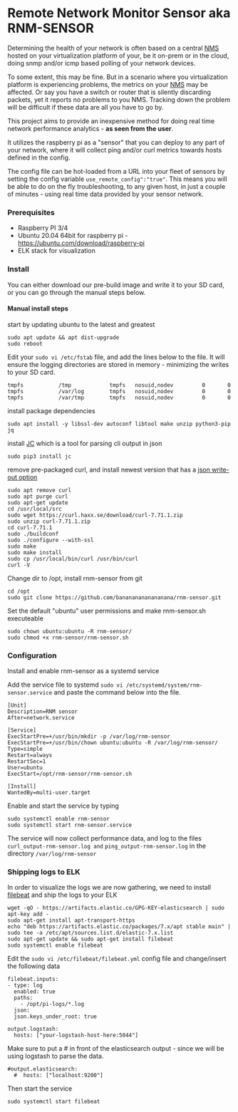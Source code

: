 # Remote Network Monitor Sensor aka RNM-SENSOR
Determining the health of your network is often based on a central [NMS](https://github.com/librenms/librenms/blob/master/README.md) hosted on your virtualization platform of your, be it on-prem or in the cloud, doing snmp and/or icmp based polling of your network devices. 

To some extent, this may be fine. But in a scenario where you virtualization platform is experiencing problems, the metrics on your [NMS](https://github.com/librenms/librenms/blob/master/README.md) may be affected. Or say you have a switch or router that is silently discarding packets, yet it reports no problems to you NMS. Tracking down the problem will be difficult if these data are all you have to go by. 

This project aims to provide an inexpensive method for doing real time network performance analytics - **as seen from the user**.

It utilizes the raspberry pi as a "sensor" that you can deploy to any part of your network, where it will collect ping and/or curl metrics towards hosts defined in the config. 

The config file can be hot-loaded from a URL into your fleet of sensors by setting the config variable `use_remote_config":"true"`. 
This means you will be able to do on the fly troubleshooting, to any given host, in just a couple of minutes - using real time data provided by your sensor network.

### Prerequisites
* Raspberry PI 3/4
* Ubuntu 20.04 64bit for raspberry pi - https://ubuntu.com/download/raspberry-pi 
* ELK stack for visualization

### Install
You can either download our pre-build image and write it to your SD card, or you can go through the manual steps below.

#### Manual install steps

start by updating ubuntu  to the latest and greatest
```
sudo apt update && apt dist-upgrade
sudo reboot
```

Edit your `sudo vi /etc/fstab` file, and add the lines below to the file. 
It will ensure the logging directories are stored in memory - minimizing the writes to your SD card.
```
tmpfs           /tmp            tmpfs   nosuid,nodev         0       0
tmpfs           /var/log        tmpfs   nosuid,nodev         0       0
tmpfs           /var/tmp        tmpfs   nosuid,nodev         0       0
```

install package dependencies
```
sudo apt install -y libssl-dev autoconf libtool make unzip python3-pip jq
```

install [JC](https://github.com/kellyjonbrazil/jc/blob/master/README.md) which is a tool for parsing cli output in json
```
sudo pip3 install jc
```

remove pre-packaged curl, and install newest version that has a [json write-out option](https://daniel.haxx.se/blog/2020/03/17/curl-write-out-json/)
```
sudo apt remove curl
sudo apt purge curl
sudo apt-get update
cd /usr/local/src
sudo wget https://curl.haxx.se/download/curl-7.71.1.zip
sudo unzip curl-7.71.1.zip
cd curl-7.71.1
sudo ./buildconf
sudo ./configure --with-ssl 
sudo make
sudo make install
sudo cp /usr/local/bin/curl /usr/bin/curl
curl -V
```

Change dir to /opt, install rnm-sensor from git
```
cd /opt
sudo git clone https://github.com/banananananananana/rnm-sensor.git
```

Set the default "ubuntu" user permissions and make rnm-sensor.sh executeable
```
sudo chown ubuntu:ubuntu -R rnm-sensor/
sudo chmod +x rnm-sensor/rnm-sensor.sh
```

### Configuration

Install and enable rnm-sensor as a systemd service

Add the service file to systemd `sudo vi /etc/systemd/system/rnm-sensor.service` and paste the command below into the file.
```
[Unit]
Description=RNM sensor
After=network.service

[Service]
ExecStartPre=+/usr/bin/mkdir -p /var/log/rnm-sensor
ExecStartPre=+/usr/bin/chown ubuntu:ubuntu -R /var/log/rnm-sensor/
Type=simple
Restart=always
RestartSec=1
User=ubuntu
ExecStart=/opt/rnm-sensor/rnm-sensor.sh

[Install]
WantedBy=multi-user.target
```

Enable and start the service by typing
```
sudo systemctl enable rnm-sensor
sudo systemctl start rnm-sensor.service
```

The service will now collect performance data, and log to the files `curl_output-rnm-sensor.log and` `ping_output-rnm-sensor.log` in the directory `/var/log/rnm-sensor`

### Shipping logs to ELK

In order to visualize the logs we are now gathering, we need to install [filebeat](https://www.elastic.co/guide/en/beats/filebeat/current/setup-repositories.html) and ship the logs to your ELK

```
wget -qO - https://artifacts.elastic.co/GPG-KEY-elasticsearch | sudo apt-key add -
sudo apt-get install apt-transport-https
echo "deb https://artifacts.elastic.co/packages/7.x/apt stable main" | sudo tee -a /etc/apt/sources.list.d/elastic-7.x.list
sudo apt-get update && sudo apt-get install filebeat
sudo systemctl enable filebeat
```

Edit the `sudo vi /etc/filebeat/filebeat.yml` config file and change/insert the following data
```
filebeat.inputs:
- type: log
  enabled: true
  paths:
    - /opt/pi-logs/*.log
  json:
  json.keys_under_root: true

output.logstash:
  hosts: ["your-logstash-host-here:5044"]
```
Make sure to put a # in front of the elasticsearch output - since we will be using logstash to parse the data.

```
#output.elasticsearch:
  #  hosts: ["localhost:9200"]
```


Then start the service
```
sudo systemctl start filebeat
```
